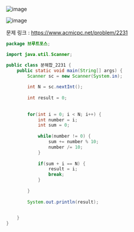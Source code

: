 ![image](https://user-images.githubusercontent.com/74396651/155675036-20d74b5a-8f30-4489-9316-f085bab7fd5b.png)

![image](https://user-images.githubusercontent.com/74396651/155675069-d775e44c-e7f7-4099-bb72-0c9739454fe7.png)


문제 링크 : https://www.acmicpc.net/problem/2231

```java
package 브루트포스;

import java.util.Scanner;

public class 분해합_2231 {
	public static void main(String[] args) {
		Scanner sc = new Scanner(System.in);
		
		int N = sc.nextInt();
		
		int result = 0;
 
		
		for(int i = 0; i < N; i++) {
			int number = i;
			int sum = 0;
			
			while(number != 0) {
				sum += number % 10;	
				number /= 10;
			}
	
			if(sum + i == N) {
				result = i;
				break;
			}
			
		}
		
		System.out.println(result);
		

	}
}
```
